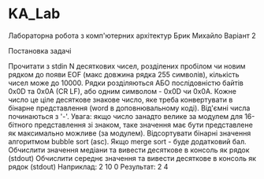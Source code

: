 # KA_Lab
Лабораторна робота з комп'ютерних архітектур
Брик Михайло
Варіант 2

Постановка задачі

Прочитати з stdin N десяткових чисел, розділених пробілом чи новим рядком до появи EOF (макс довжина рядка 255 символів), кількість чисел може до 10000.
 Рядки розділяються АБО послідовністю байтів 0x0D та 0x0A (CR LF), або одним символом - 0x0D чи 0x0A.
Кожне число це ціле десяткове знакове число, яке треба конвертувати в бінарне представлення (word в доповнювальному коді).
Від'ємні числа починаються з '-'.
Увага: якщо число занадто велике за модулем для 16-бітного представлення зі знаком, таке значення має бути представлене як максимально можливе (за модулем).
Відсортувати бінарні значення алгоритмом bubble sort (asc). Якщо merge sort - буде додатковий бал.
Обчислити значення медіани та вивести десяткове в консоль як рядок (stdout)
Обчислити середнє значення та вивести десяткове в консоль як рядок (stdout)
Наприклад:
2 10 0
Результат:
2
4  

